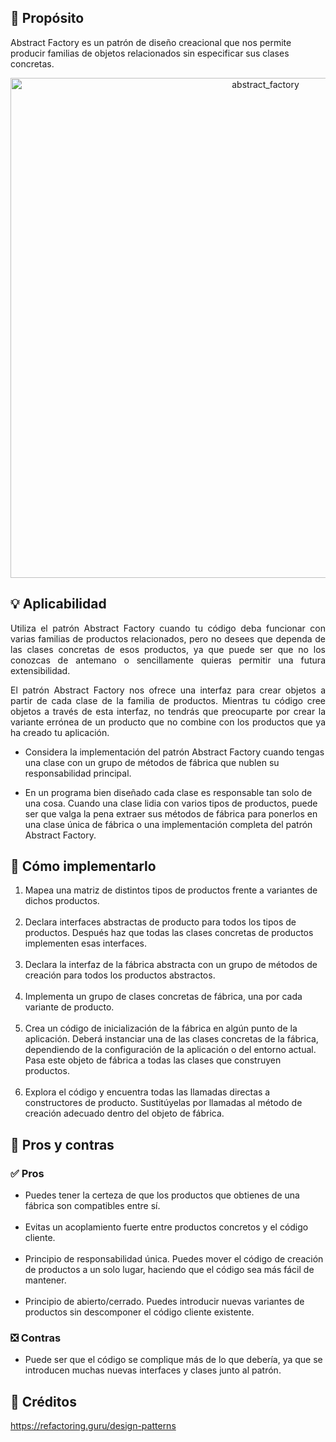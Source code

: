 ## 📌 Propósito

Abstract Factory es un patrón de diseño creacional que nos permite producir familias de objetos relacionados sin especificar sus clases concretas.
<p align="center">
<img alt="abstract_factory" width="800" src="https://refactoring.guru/images/patterns/content/abstract-factory/abstract-factory-es-2x.png" />
</p>

## 💡 Aplicabilidad
<p align="justify">
Utiliza el patrón Abstract Factory cuando tu código deba funcionar con varias familias de productos relacionados, pero no desees que dependa de las clases concretas de esos productos, ya que puede ser que no los conozcas de antemano o sencillamente quieras permitir una futura extensibilidad.
</p>

<p align="justify">
El patrón Abstract Factory nos ofrece una interfaz para crear objetos a partir de cada clase de la familia de productos. Mientras tu código cree objetos a través de esta interfaz, no tendrás que preocuparte por crear la variante errónea de un producto que no combine con los productos que ya ha creado tu aplicación.
</p>

* Considera la implementación del patrón Abstract Factory cuando tengas una clase con un grupo de métodos de fábrica que nublen su responsabilidad principal.


* En un programa bien diseñado cada clase es responsable tan solo de una cosa. Cuando una clase lidia con varios tipos de productos, puede ser que valga la pena extraer sus métodos de fábrica para ponerlos en una clase única de fábrica o una implementación completa del patrón Abstract Factory.


## 📝 Cómo implementarlo

1. Mapea una matriz de distintos tipos de productos frente a variantes de dichos productos.<br><br>
2. Declara interfaces abstractas de producto para todos los tipos de productos. Después haz que todas las clases concretas de productos implementen esas interfaces.<br><br>
3. Declara la interfaz de la fábrica abstracta con un grupo de métodos de creación para todos los productos abstractos.<br><br>
4. Implementa un grupo de clases concretas de fábrica, una por cada variante de producto.<br><br>
5. Crea un código de inicialización de la fábrica en algún punto de la aplicación. Deberá instanciar una de las clases concretas de la fábrica, dependiendo de la configuración de la aplicación o del entorno actual. Pasa este objeto de fábrica a todas las clases que construyen productos.<br><br>
6. Explora el código y encuentra todas las llamadas directas a constructores de producto. Sustitúyelas por llamadas al método de creación adecuado dentro del objeto de fábrica.

## 🚩 Pros y contras

### ✅ Pros

* Puedes tener la certeza de que los productos que obtienes de una fábrica son compatibles entre sí.<br></br>
* Evitas un acoplamiento fuerte entre productos concretos y el código cliente.<br></br>
* Principio de responsabilidad única. Puedes mover el código de creación de productos a un solo lugar, haciendo que el código sea más fácil de mantener.<br></br>
* Principio de abierto/cerrado. Puedes introducir nuevas variantes de productos sin descomponer el código cliente existente.

### ❎ Contras
* Puede ser que el código se complique más de lo que debería, ya que se introducen muchas nuevas interfaces y clases junto al patrón.

## 📔 Créditos
<a href="https://refactoring.guru/design-patterns"> https://refactoring.guru/design-patterns </a>
